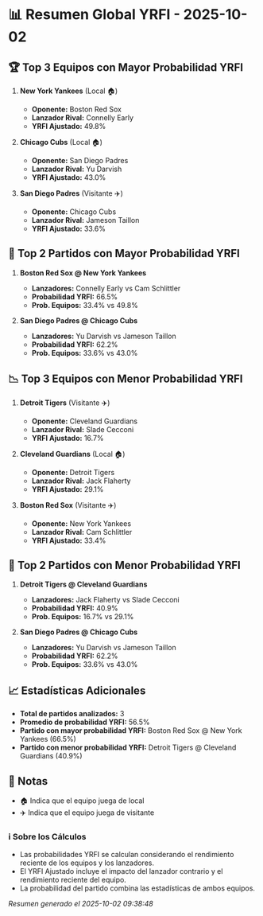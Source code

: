 # 📊 Resumen Global YRFI - 2025-10-02

## 🏆 Top 3 Equipos con Mayor Probabilidad YRFI

1. **New York Yankees** (Local 🏠)
   - **Oponente:** Boston Red Sox
   - **Lanzador Rival:** Connelly Early
   - **YRFI Ajustado:** 49.8%

2. **Chicago Cubs** (Local 🏠)
   - **Oponente:** San Diego Padres
   - **Lanzador Rival:** Yu Darvish
   - **YRFI Ajustado:** 43.0%

3. **San Diego Padres** (Visitante ✈️)
   - **Oponente:** Chicago Cubs
   - **Lanzador Rival:** Jameson Taillon
   - **YRFI Ajustado:** 33.6%

## 🎯 Top 2 Partidos con Mayor Probabilidad YRFI

1. **Boston Red Sox @ New York Yankees**
   - **Lanzadores:** Connelly Early vs Cam Schlittler
   - **Probabilidad YRFI:** 66.5%
   - **Prob. Equipos:** 33.4% vs 49.8%

2. **San Diego Padres @ Chicago Cubs**
   - **Lanzadores:** Yu Darvish vs Jameson Taillon
   - **Probabilidad YRFI:** 62.2%
   - **Prob. Equipos:** 33.6% vs 43.0%

## 📉 Top 3 Equipos con Menor Probabilidad YRFI

1. **Detroit Tigers** (Visitante ✈️)
   - **Oponente:** Cleveland Guardians
   - **Lanzador Rival:** Slade Cecconi
   - **YRFI Ajustado:** 16.7%

2. **Cleveland Guardians** (Local 🏠)
   - **Oponente:** Detroit Tigers
   - **Lanzador Rival:** Jack Flaherty
   - **YRFI Ajustado:** 29.1%

3. **Boston Red Sox** (Visitante ✈️)
   - **Oponente:** New York Yankees
   - **Lanzador Rival:** Cam Schlittler
   - **YRFI Ajustado:** 33.4%

## 🛑 Top 2 Partidos con Menor Probabilidad YRFI

1. **Detroit Tigers @ Cleveland Guardians**
   - **Lanzadores:** Jack Flaherty vs Slade Cecconi
   - **Probabilidad YRFI:** 40.9%
   - **Prob. Equipos:** 16.7% vs 29.1%

2. **San Diego Padres @ Chicago Cubs**
   - **Lanzadores:** Yu Darvish vs Jameson Taillon
   - **Probabilidad YRFI:** 62.2%
   - **Prob. Equipos:** 33.6% vs 43.0%

## 📈 Estadísticas Adicionales

- **Total de partidos analizados:** 3
- **Promedio de probabilidad YRFI:** 56.5%
- **Partido con mayor probabilidad YRFI:** Boston Red Sox @ New York Yankees (66.5%)
- **Partido con menor probabilidad YRFI:** Detroit Tigers @ Cleveland Guardians (40.9%)

## 📝 Notas

- 🏠 Indica que el equipo juega de local
- ✈️ Indica que el equipo juega de visitante

### ℹ️ Sobre los Cálculos
- Las probabilidades YRFI se calculan considerando el rendimiento reciente de los equipos y los lanzadores.
- El YRFI Ajustado incluye el impacto del lanzador contrario y el rendimiento reciente del equipo.
- La probabilidad del partido combina las estadísticas de ambos equipos.

*Resumen generado el 2025-10-02 09:38:48*